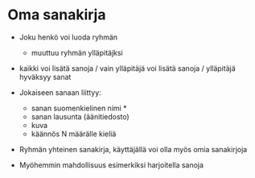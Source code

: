 # Oma sanakirja

- Joku henkö voi luoda ryhmän
    - muuttuu ryhmän ylläpitäjksi

- kaikki voi lisätä sanoja / vain ylläpitäjä voi lisätä sanoja / ylläpitäjä hyväksyy sanat

- Jokaiseen sanaan liittyy:
    - sanan suomenkielinen nimi *
    - sanan lausunta (äänitiedosto)
    - kuva
    - käännös N määrälle kieliä

- Ryhmän yhteinen sanakirja, käyttäjällä voi olla myös omia sanakirjoja

- Myöhemmin mahdollisuus esimerkiksi harjoitella sanoja


